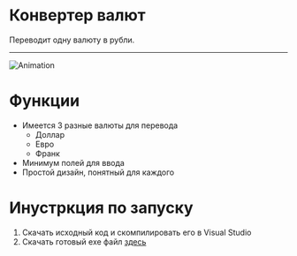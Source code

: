 # Конвертер валют
Переводит одну валюту в рубли.
<hr>

![Animation](https://user-images.githubusercontent.com/38976888/172057672-19c98ea2-2b49-46ce-a50f-664abe5fe394.gif)


# Функции

- Имеется 3 разные валюты для перевода
  - Доллар
  - Евро
  - Франк
- Минимум полей для ввода
- Простой дизайн, понятный для каждого

# Инустркция по запуску
1) Скачать исходный код и скомпилировать его в Visual Studio
2) Скачать готовый exe файл [здесь](https://github.com/Templexx/CurrencyConverter/releases)
